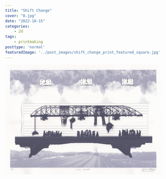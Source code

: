 ```yaml
---
title: "Shift Change"
cover: "8.jpg"
date: "2022-10-15"
categories:
    - 2d
tags:
    - printmaking
posttype: 'normal'
featuredImage: '../post_images/shift_change_print_featured_square.jpg'
---
```


<group>
<img
    src="../post_images/shift_change_print/shift_change.jpg"
    alt="Picture of an ore crane - which looks like a truss bridge with three big metal claws hanging by cables underneath it - and a steel road bridge with pedestrians crossing it in three little clusters, each positioned just to the left of each of the three ore crane claws. Behind the crane and the bridge appears a musical staff; the pedestrians appear to be walking in front of the bass part of the staff while the ore crane appears in front of the treble part. Above the crane and bridge, each aligned horizontally with the three clusters of pedestrians, three square clocks appear among smokey clouds. Their times read 8 a.m., 4 p.m. and midnight, respectively, and in that order from left to right. Below the bridge, a faint landscape appears, with railroad tracks extending into the distance and the smoke of a locomotive that's just crossed over the horizon."
    title="Shift Change, 2022. Screen print on paper."
>
</group>
